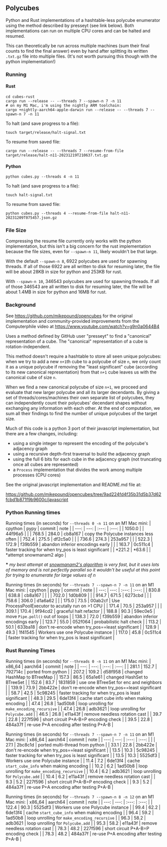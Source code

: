 
## Polycubes

Python and Rust implementations of a hashtable-less polycube enumerator using the method described by presseyt (see link below).  Both implementations can run on multiple CPU cores and can be halted and resumed.

This can theoretically be run across multiple machines (sum their final counts to find the final answer) even by hand after splitting its written `.txt.gz` file into multiple files.  (It's not worth pursuing this though with the python implementation!)

### Running

#### Rust

```
cd cubes-rust
cargo run --release -- --threads 7 --spawn-n 7 -n 11
# on my M1 Mac, i'm using the nightly ARM toolchain:
cargo +nightly-aarch64-apple-darwin run --release -- --threads 7 --spawn-n 7 -n 11
```

To halt (and save progress to a file):
```
touch target/release/halt-signal.txt
```

To resume from saved file:
```
cargo run --release -- --threads 7 --resume-from-file target/release/halt-n11-20231219T210637.txt.gz
```

#### Python

```
python cubes.py --threads 4 -n 11
```

To halt (and save progress to a file):

```
touch halt-signal.txt
```

To resume from saved file:

```
python cubes.py --threads 4 --resume-from-file halt-n11-20231209T075457.json.gz
```

### File Size

Compressing the resume file currently only works with the python implementation, but this isn't a big concern for the rust implementation because the file sizes, even for `--spawn-n 11`, likely wouldn't be that large.

With the default `--spawn-n 8`, 6922 polycubes are used for spawning threads.  If all of those 6922 are all written to disk for resuming later, the file will be about 28KB in size for python and 253KB for rust.

With `--spawn-n 10`, 346543 polycubes are used for spawning threads.  If all of those 346543 are all written to disk for resuming later, the file will be about 1.4MB in size for python and 16MB for rust.

### Background

See https://github.com/mikepound/opencubes for the original implementation and community-provided improvements from the Computerphile video at https://www.youtube.com/watch?v=g9n0a0644B4

Uses a method defined by GitHub user "presseyt" to find a "canonical" representation of a cube.  The "canonical" representation of a cube is rotation-independent.

This method doesn't require a hashtable to store all seen unique polycubes: when we try to add a new `n+1`th cube to a polycube of size `n`, we only count it as a unique polycube if removing the "least significant" cube (according to its new canonical representation) from that `n+1` cube leaves us with the canonical cube of size `n`.

When we find a new canonical polycube of size `n+1`, we proceed and evaluate that new larger polycube and all its larger decendants.  By giving a set of threads/cores/machines their own separate list of polycubes, they can independently count their polycubes' decendant shapes without exchanging any information with each other.  At the end of computation, we sum all their findings to find the number of unique polycubes of the target size.

Much of this code is a python 3 port of their javascript implementation, but there are a few changes, including:

- using a single integer to represent the encoding of the polycube's adjacency graph
- using a recursive depth-first traversal to build the adjacency graph
- using the full 6 bits for each cube in the adjacency graph (not truncating once all cubes are represented)
- a `Process` implementation that divides the work among multiple processes (CPU cores)

See the original javascript implementation and README.md file at:

https://github.com/mikepound/opencubes/tree/9ad224fd4f35b31d5b37d62fcbd1b871f9b9600c/javascript

### Python Running times

Running times (in seconds) for `--threads 0 -n 11` on an M1 Mac mini:
| cpython |  pypy |  commit | note  |
|   ---: |  ---: |  :---:  | :---: |
| 1050.0 |       | 44f96a5 |       |
|  768.5 | 284.0 | cb8a167 | copy the Polycube instances less often |
|  752.4 | 275.5 | df2c5a0 |       |
|  736.6 | 274.3 | 253a957 |       |
|  522.3 | 172.9 | f39b559 | abandon inferior encodings early |
|        | 163.7 | 0c511c4 | faster tracking for when try_pos is least significant |
| *221.2 | *63.6 |         | *attempt snowmanam2 algo |

**\*** _my best attempt at [snowmanam2's algorithm](https://github.com/snowmanam2/SnowmanPolycubeGenerator#algorithms) is very fast, but it uses lots of memory and is not perfectly parallel so it wouldn't be useful at this point for trying to enumerate for large values of n_

Running times (in seconds) for `--threads 7 --spawn-n 7 -n 11` on an M1 Mac mini:
| cpython |  pypy |  commit | note  |
|   ---: |  ---: |  :---:  | :---: |
| 830.8  | 638.8 | cb8a167 |       |
|        | 702.0 | 1d0b809 |       |
| 914.7  | 671.5 | 6273cbd |       |
| 758.6  | 306.0 | d1a6a62 |       |
| 175.0  |  73.5 | 00ab2cf | Use ProcessPoolExecutor to acutally run on >1 CPU |
| 171.4  |  70.5 | 253a957 |       |
| 309.1  | 170.4 | 9f94cd2 | graceful halt refactor |
| 188.8  |  90.3 | 59ec0e5 | move `Pipe.poll()` out of loops |
| 138.3  |  72.0 | f39b559 | abandon inferior encodings early |
| 123.7  |  55.0 | 052f064 | probabilistic halt check |
| 113.2  |  50.1 | 633ba18 | don't re-encode when try_pos==least significant |
| 128.9  |  49.3 | 1f41545 | Workers use one Polycube instance |
| 117.0  |  45.8 | 0c511c4 | faster tracking for when try_pos is least significant |

### Rust Running Times

<!-- cargo +nightly-aarch64-apple-darwin build --release -->
<!-- cargo   +stable-x86_64-apple-darwin build --release -->
<!-- ./target/release/cubes-rust --threads 0 -n 11       -->

Running times (in seconds) for `--threads 0 -n 11` on an M1 Mac mini:
| x86_64 | aarch64 |  commit | note  |
|   ---: |    ---: |  :---:  | :---: |
|  281.1 |   152.7 | 792714c | ported from python |
|  207.2 |   109.2 | d58f958 | changed HashMap to BTreeMap |
|  157.3 |    86.5 | 65a1e61 | changed HashSet to BTreeSet |
|  152.6 |    83.7 | 1831859 | use one BTreeSet for enc and neighbors |
|  139.9 |    73.9 | 2bb422e | don't re-encode when try_pos==least significant |
|   58.7 |    42.5 | 5c98245 | faster tracking for when try_pos is least significant |
|   48.3 |    29.5 | 6de13f4 | cache start cube info when making encoding |
|   47.4 |    26.8 | 1ad50b8 | loop unrolling for `make_encoding_recursive` |
|   47.4 |    26.8 | adb3621 | loop unrolling for `Polycube.add` |
|   46.5 |    26.8 | e11a43f | remove needless rotation cast |
|   39.7 |    22.8 | 227f596 | short circuit P+A-B=P encoding check |
|   39.5 |    22.8 | 484a37f | re-use P+A encoding after testing P+A-B |

Running times (in seconds) for `--threads 7 --spawn-n 7 -n 11` on an M1 Mac mini:
| x86_64 | aarch64 |  commit | note  |
|   ---: |    ---: |  :---:  | :---: |
|        |    27.1 | 2bc8c1d | ported multi-thread from python |
|   33.1 |    22.8 | 2bb422e | don't re-encode when try_pos==least significant |
|   13.5 |    10.3 | 5c98245 | faster tracking for when try_pos is least significant |
|   13.5 |    10.3 | 5525df3 | Workers use one Polycube instance |
|   11.4 |     7.2 | 6de13f4 | cache `start_cube_info` when making encoding |
|   10.2 |     6.2 | 1ad50b8 | loop unrolling for `make_encoding_recursive` |
|   10.4 |     6.2 | adb3621 | loop unrolling for `Polycube.add` |
|   10.4 |     6.2 | e11a43f | remove needless rotation cast |
|    9.3 |     5.2 | 227f596 | short circuit P+A-B=P encoding check |
|    9.3 |     5.2 | 484a37f | re-use P+A encoding after testing P+A-B |

Running times (in seconds) for `--threads 7 --spawn-n 8 -n 12` on an M1 Mac mini:
| x86_64 | aarch64 |  commit | note  |
|   ---: |    ---: |  :---:  | :---: |
|  122.4 |    90.3 | 5525df3 | Workers use one Polycube instance |
|   99.4 |    62.2 | 6de13f4 | cache `start_cube_info` when making encoding |
|   96.4 |    59.2 | 1ad50b8 | loop unrolling for `make_encoding_recursive` |
|   96.3 |    58.2 | adb3621 | loop unrolling for `Polycube.add` |
|   95.3 |    58.2 | e11a43f | remove needless rotation cast |
|   78.3 |    48.2 | 227f596 | short circuit P+A-B=P encoding check |
|   78.3 |    48.2 | 484a37f | re-use P+A encoding after testing P+A-B |
